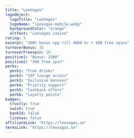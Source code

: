 ```yaml
---
title: "LeoVegas"
logoObject:
  logoTitle: "LeoVegas"
  logoName: "leovegas-mobile.webp"
  backgroundColor: "orange"
  altText: "Leovegas casino"
rating: 5
excerpt: "100% bonus upp till 4000 kr + 100 free spins"
turnoverBonus: 35
turnoverFreespin: 10
positive1: "Bonus: 2500"
positive2: "300 free spin"
perks:
  perk1: "Free drinks"
  perk2: "VIP lounge access"
  perk3: "Exclusive bonuses"
  perk4: "Priority support"
  perk5: "Cashback offers"
  perk6: "Loyalty points"
badges:
  trustly: true
  swish: true
  bankId: false
  license: false
affiliateLink: "https://leovegas.se"
termsLink: "https://leovagas.se"
---
```

